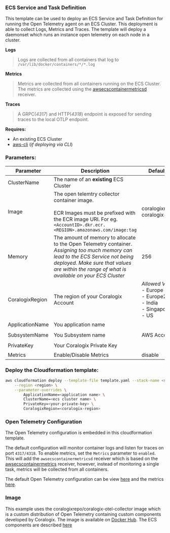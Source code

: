 ### ECS Service and Task Definition

This template can be used to deploy an ECS Service and Task Definition for running the Open Telemetry agent on an ECS Cluster. This deployment is able to collect Logs, Metrics and Traces. The template will deploy a daemonset which runs an instance open telemetry on each node in a cluster.

**Logs**

> Logs are collected from all containers that log to `/var/lib/docker/containers/*/*.log` 

**Metrics**

> Metrics are collected from all containers running on the ECS Cluster. The metrics are collected using the [awsecscontainermetricsd](./components.md#awsecscontainermetricsd) receiver.

**Traces**

> A GRPC(_4317_) and HTTP(_4318_) endpoint is exposed for sending traces to the local OTLP endpoint.

**Requires:**

- An existing ECS Cluster
- [aws-cli]() (*if deploying via CLI*)

### Parameters:

| Parameter       | Description                                                                                                                                                                                                                          | Default Value                                                                | Required           |
|-----------------|--------------------------------------------------------------------------------------------------------------------------------------------------------------------------------------------------------------------------------------|------------------------------------------------------------------------------|--------------------|
| ClusterName     | The name of an **existing** ECS Cluster                                                                                                                                                                                              |                                                                              | :heavy_check_mark: |
| Image           | The open telemtry collector container image.<br><br>ECR Images must be prefixed with the ECR image URI. For eg. `<AccountID>.dkr.ecr.<REGION>.amazonaws.com/image:tag`                                                               | coralogixrepo/otel-coralogix-ecs-ec2                                         |                    |
| Memory          | The amount of memory to allocate to the Open Telemetry container.<br>*Assigning too much memory can lead to the ECS Service not being deployed. Make sure that values are within the range of what is available on your ECS Cluster* | 256                                                                          |                    |
| CoralogixRegion | The region of your Coralogix Account                                                                                                                                                                                                 | *Allowed Values:*<br>- Europe<br>- Europe2<br>- India<br>- Singapore<br>- US | :heavy_check_mark: |
| ApplicationName | You application name                                                                                                                                                                                                                 |                                                                              | :heavy_check_mark: |
| SubsystemName   | You Subsystem name                                                                                                                                                                                                                   | AWS Account ID                                                               | :heavy_check_mark: |
| PrivateKey      | Your Coralogix Private Key                                                                                                                                                                                                           |                                                                              | :heavy_check_mark: |
| Metrics         | Enable/Disable Metrics                                                                                                                                                                                                               | disable                                                                      |                    |

### Deploy the Cloudformation template:

```sh
aws cloudformation deploy --template-file template.yaml --stack-name <stack_name> \
    --region <region> \
    --parameter-overrides \
        ApplicationName=<application name> \
        ClusterName=<ecs cluster name> \
        PrivateKey=<your-private-key> \
        CoralogixRegion=<coralogix-region>
```

### Open Telemetry Configuration

The Open Telemetry configuration is embedded in this cloudformation template.

The default configuration will monitor container logs and listen for traces on port `4317/4318`. To enable metrics, set the `Metrics` parameter to `enabled`. This will add the `awsecscontainermetricsd` receiver which is based on the [awsecscontainermetrics](https://github.com/open-telemetry/opentelemetry-collector-contrib/tree/main/receiver/awsecscontainermetricsreceiver) receiver, however, instead of monitoring a single task, metrics will be collected from all containers.

The default Open Telemetry configuration can be view [here](./template.yaml#L75-L161) and the metrics [here](./template.yaml#L164-L262).


### Image

This example uses the coralogixrepo/coralogix-otel-collector image which is a custom distribution of Open Telemetry containing custom components developed by Coralogix. The image is available on [Docker Hub](https://hub.docker.com/r/coralogixrepo/coralogix-otel-collector). The ECS components are described [here](./components.md)



